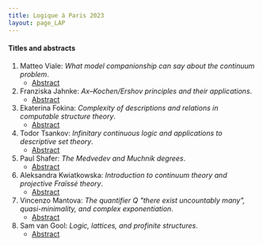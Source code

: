 ```yaml
---
title: Logique à Paris 2023
layout: page_LAP
---
```

#### Titles and abstracts
1. Matteo Viale:
	_What model companionship can say about the continuum problem_.
	- [Abstract][TAViale]
1. Franziska Jahnke:
	_Ax&ndash;Kochen/Ershov principles and their applications_.
	- [Abstract][TAJahnke]
1. Ekaterina Fokina:
	_Complexity of descriptions and relations in computable structure theory_.
	- [Abstract][TAFokina]
1. Todor Tsankov:
	_Infinitary continuous logic and applications to descriptive set theory_.
	- [Abstract][TATsankov]
1. Paul Shafer:
	_The Medvedev and Muchnik degrees_.
	- [Abstract][TAShafer]
1. Aleksandra Kwiatkowska:
	_Introduction to continuum theory and projective Fra&iuml;ss&eacute; theory_.
	- [Abstract][TAKwiat]
1. Vincenzo Mantova:
	_The quantifier $Q$ "there exist uncountably many", quasi-minimality, and complex exponentiation_.
	- [Abstract][TAMantova]
1. Sam van Gool:
	_Logic, lattices, and profinite structures_.
	- [Abstract][TAvanGool]

[TAViale]:  ./LAP/VialeAbstract.pdf
[TAJahnke]:  ./LAP/JahnkeAbstract.pdf
[TAFokina]:  ./LAP/FokinaAbstract.pdf
[TATsankov]:  ./LAP/TsankovAbstract.pdf
[TAShafer]:  ./LAP/ShaferAbstract.pdf
[TAKwiat]:  ./LAP/KwiatkowskaAbstract.pdf
[TAMantova]:  ./LAP/MantovaAbstract.pdf
[TAvanGool]:  ./LAP/vanGoolAbstract.pdf

